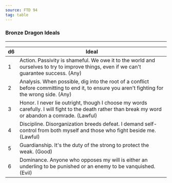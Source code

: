 ```yaml
---
source: FTD 94
tag: table
---
```


### Bronze Dragon Ideals
---
|d6|Ideal|
|----|------------|
|1|Action. Passivity is shameful. We owe it to the world and ourselves to try to improve things, even if we can't guarantee success. (Any)|
|2|Analysis. When possible, dig into the root of a conflict before committing to end it, to ensure you aren't fighting for the wrong side. (Any)|
|3|Honor. I never lie outright, though I choose my words carefully. I will fight to the death rather than break my word or abandon a comrade. (Lawful)|
|4|Discipline. Disorganization breeds defeat. I demand self-control from both myself and those who fight beside me. (Lawful)|
|5|Guardianship. It's the duty of the strong to protect the weak. (Good)|
|6|Dominance. Anyone who opposes my will is either an underling to be punished or an enemy to be vanquished. (Evil)|
